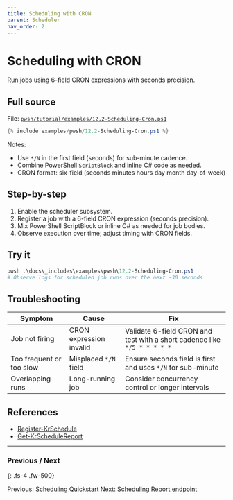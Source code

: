 ```yaml
---
title: Scheduling with CRON
parent: Scheduler
nav_order: 2
---
```


# Scheduling with CRON

Run jobs using 6-field CRON expressions with seconds precision.

## Full source

File: [`pwsh/tutorial/examples/12.2-Scheduling-Cron.ps1`][12.2-Scheduling-Cron.ps1]

```powershell
{% include examples/pwsh/12.2-Scheduling-Cron.ps1 %}
```

Notes:

- Use `*/N` in the first field (seconds) for sub-minute cadence.
- Combine PowerShell `ScriptBlock` and inline C# code as needed.
- CRON format: six-field (seconds minutes hours day month day-of-week)

[12.2-Scheduling-Cron.ps1]: /pwsh/tutorial/examples/12.2-Scheduling-Cron.ps1

## Step-by-step

1. Enable the scheduler subsystem.
2. Register a job with a 6-field CRON expression (seconds precision).
3. Mix PowerShell ScriptBlock or inline C# as needed for job bodies.
4. Observe execution over time; adjust timing with CRON fields.

## Try it

```powershell
pwsh .\docs\_includes\examples\pwsh\12.2-Scheduling-Cron.ps1
# Observe logs for scheduled job runs over the next ~30 seconds
```

## Troubleshooting

| Symptom | Cause | Fix |
|---------|-------|-----|
| Job not firing | CRON expression invalid | Validate 6-field CRON and test with a short cadence like `*/5 * * * * *` |
| Too frequent or too slow | Misplaced `*/N` field | Ensure seconds field is first and uses `*/N` for sub-minute |
| Overlapping runs | Long-running job | Consider concurrency control or longer intervals |

## References

- [Register-KrSchedule][Register-KrSchedule]
- [Get-KrScheduleReport][Get-KrScheduleReport]

---

### Previous / Next

{: .fs-4 .fw-500}

Previous: [Scheduling Quickstart](./1.Scheduling-Quickstart.md)
Next: [Scheduling Report endpoint][Next]

[Register-KrSchedule]: /pwsh/cmdlets/Register-KrSchedule
[Get-KrScheduleReport]: /pwsh/cmdlets/Get-KrScheduleReport
[Next]: ./3.Scheduling-Report

